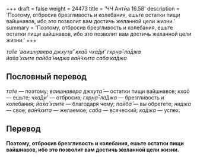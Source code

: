 +++
draft = false
weight = 24473
title = 'ЧЧ Антйа 16.58'
description = 'Поэтому, отбросив брезгливость и колебания, ешьте остатки пищи вайшнавов, ибо это позволит вам достичь желанной цели жизни.'
summary = 'Поэтому, отбросив брезгливость и колебания, ешьте остатки пищи вайшнавов, ибо это позволит вам достичь желанной цели жизни.'
+++

_та̄те ‘ваишн̣авера джхут̣а̄’ кха̄о чха̄д̣и’ гхр̣н̣а̄-ла̄джа  
йа̄ха̄ хаите па̄иба̄ ниджа ва̄н̃чхита саба ка̄джа_

## Пословный перевод

_та̄те_ — поэтому; _ваишн̣авера_ _джхут̣а̄_ — остатки пищи вайшнавов; _кха̄о_ — ешьте; _чха̄д̣и’_ — отбросив; _гхр̣н̣а̄_\-_ла̄джа_ — брезгливость и колебания; _йа̄ха̄_ _хаите_ — благодаря чему; _па̄иба̄_ — вы обретете; _ниджа_ — свое; _ва̄н̃чхита_ — желаемое; _саба_ — всяческий; _ка̄джа_ — успех.

## Перевод

**Поэтому, отбросив брезгливость и колебания, ешьте остатки пищи вайшнавов, ибо это позволит вам достичь желанной цели жизни.**
